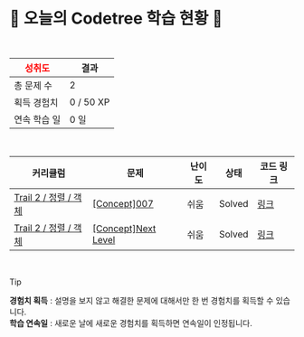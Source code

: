 # 🌲 오늘의 Codetree 학습 현황 🌲

<br />

| <span style="color:red;display:block;text-align:center;"> **성취도**</span> | 결과 |
|---|---|
| 총 문제 수 | 2 |
| 획득 경험치 | 0 / 50 XP |
| 연속 학습 일 | 0 일 |

<br />

|커리큘럼|문제|난이도|상태|코드 링크|
|---|---|---|---|---|
|[Trail 2 / 정렬 / 객체](https://https://en.codetree.ai/trail-info/novice-mid/)|[[Concept]007](https://https://en.codetree.ai/trails/complete/curated-cards/intro-007/)|쉬움|Solved|[링크](https://github.com/SeongEon-Kim/codetree-TILs/blob/main/250115/007/007.py)|
|[Trail 2 / 정렬 / 객체](https://https://en.codetree.ai/trail-info/novice-mid/)|[[Concept]Next Level](https://https://en.codetree.ai/trails/complete/curated-cards/intro-next-level/)|쉬움|Solved|[링크](https://github.com/SeongEon-Kim/codetree-TILs/blob/main/250115/Next%20Level/next-level.py)|


<br />

> [!TIP]
> **경험치 획득** : 설명을 보지 않고 해결한 문제에 대해서만 한 번 경험치를 획득할 수 있습니다.  
> **학습 연속일** : 새로운 날에 새로운 경험치를 획득하면 연속일이 인정됩니다.

